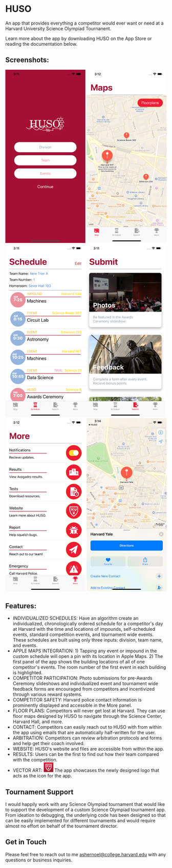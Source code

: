 # HUSO

An app that provides everything a competitor would ever want or need at a Harvard University Science Olympiad Tournanent. 

Learn more about the app by downloading HUSO on the App Store or reading the documentation below. 

## Screenshots: 

<img src="/Images/login.png" alt="Default Login Screen" width="250"/> <img src="/Images/maps.png" alt="Individualized Map" width="250"/> <img src="/Images/schedule.png" alt="Individualzed Schedule" width="250"/><img src="/Images/submit.png" alt="Submission Options" width="250"/> <img src="/Images/more.png" alt="More Options" width="250"/> <img src="/Images/applemaps.png" alt="Clicking on Events Opens Maps" width="250"/> 

## Features: 

* INDIVIDUALIZED SCHEDULES: Have an algorithm create an individualized, chronologically ordered schedule for a competitor's day at Harvard with the time and locations of impounds, self-scheduled events, standard competition events, and tournament wide events. These schedules are built using only three inputs: division, team name, and events. 
* APPLE MAPS INTEGRATION: 1) Tapping any event or impound in the custom schedule will open a pin with its location in Apple Maps. 2) The first panel of the app shows the building locations of all of one competitor's events. The room number of the first event in each building is highlighted.
* COMPETITOR PARTICIPATION: Photo submissions for pre-Awards Ceremony slideshows and individualized event and tournament wide feedback forms are encouraged from competitors and incentivized through various reward systems. 
* COMPETITOR SAFETY: Harvard police contact information is prominently displayed and accessible in the More panel. 
* FLOOR PLANS: Competitors will never get lost at Harvard. They can use floor maps designed by HUSO to navigate through the Science Center, Harvard Hall, and more. 
* CONTACT: Competitors can easily reach out to HUSO with from within the app using emails that are automatically half-written for the user. 
* ARBITRATION: Competitors can review arbitration protocols and forms and help get their coach involved.  
* WEBSITE: HUSO's website and files are accessible from within the app. 
* RESULTS: Users can be the first to find out how their team compared with the competition. 
* VECTOR ART: <img src="/Images/logo.jpg" alt="HUSO Logo" width="30"/> The app showcases the newly designed logo that acts as the icon for the app.


## Tournament Support

I would happily work with any Science Olympiad tournament that would like to support the development of a custom Science Olympiad tournament app. From ideation to debugging, the underlying code has been designed so that can be easily implemented for different tournaments and would require almost no effort on behalf of the tournament director. 

## Get in Touch

Please feel free to reach out to me [ashernoel@college.harvard.edu](mailto:ashernoel@college.harvard.edu) with any questions or business inquiries. 





